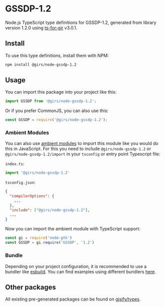 
# GSSDP-1.2

Node.js TypeScript type definitions for GSSDP-1.2, generated from library version 1.2.0 using [ts-for-gir](https://github.com/gjsify/ts-for-gir) v3.0.1.


## Install

To use this type definitions, install them with NPM:
```bash
npm install @girs/node-gssdp-1.2
```

## Usage

You can import this package into your project like this:
```ts
import GSSDP from '@girs/node-gssdp-1.2';
```

Or if you prefer CommonJS, you can also use this:
```ts
const GSSDP = require('@girs/node-gssdp-1.2');
```

### Ambient Modules

You can also use [ambient modules](https://github.com/gjsify/ts-for-gir/tree/main/packages/cli#ambient-modules) to import this module like you would do this in JavaScript.
For this you need to include `@girs/node-gssdp-1.2` or `@girs/node-gssdp-1.2/import` in your `tsconfig` or entry point Typescript file:

`index.ts`:
```ts
import '@girs/node-gssdp-1.2'
```

`tsconfig.json`:
```json
{
  "compilerOptions": {
    ...
  },
  "include": ["@girs/node-gssdp-1.2"],
  ...
}
```

Now you can import the ambient module with TypeScript support: 

```ts
const gi = require('node-gtk')
const GSSDP = gi.require('GSSDP', '1.2')
```


### Bundle

Depending on your project configuration, it is recommended to use a bundler like [esbuild](https://esbuild.github.io/). You can find examples using different bundlers [here](https://github.com/gjsify/ts-for-gir/tree/main/examples).

## Other packages

All existing pre-generated packages can be found on [gjsify/types](https://github.com/gjsify/types).


